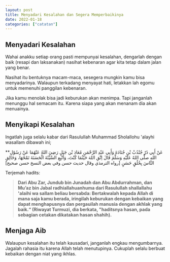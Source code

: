 ```yaml
---
layout: post
title: Menyadari Kesalahan dan Segera Memperbaikinya
date: 2022-01-18
categories: ["catatan"]
---
```


## Menyadari Kesalahan
Wahai anakku setiap orang pasti mempunyai kesalahan, dengarlah dengan baik (resapi dan laksanakan) nasihat kebenaran agar kita tetap dalam jalan yang benar.

Nasihat itu bentuknya macam-maca, sesegera mungkin kamu bisa menyadarinya. Walaupun terkadang menyayat hati, letakkan lah egomu untuk memenuhi panggilan kebenaran.

Jika kamu menolak bisa jadi keburukan akan menimpa. Tapi janganlah menunggu hal semacam itu. Karena siapa yang akan menanam dia akan menuainya.


## Menyikapi Kesalahan
Ingatlah juga selalu kabar dari Rasulullah Muhammad Sholallohu 'alayhi wasallam dibawah ini;

**عَنْ أَبِي ذَرّ جُنْدُبْ بْنِ جُنَادَةَ وَأَبِي عَبْدِ الرَّحْمَنِ مُعَاذ بْن جَبَلٍ رَضِيَ اللهُ عَنْهُمَا عَنْ رَسُوْلِ اللهِ صلَّى اللهُ عَلَيْهِ وَسَلَّمَ قَالَ
اِتَّقِ اللهَ حَيْثُمَا كُنْتَ، وَأَتْبِعِ السَّيِّئَةَ الْحَسَنَةَ تَمْحُهَا، وَخَالِقِ النَّاسَ بِخُلُقٍ حَسَنٍ  [رواه الترمذي وقال حديث حسن وفي بعض النسخ حسن صحيح]

Terjemah hadits:
>**Dari Abu Zar, Jundub bin Junadah dan Abu Abdurrahman, dan Mu’az bin Jabal radhiallahuanhuma dari Rasulullah shallallahu 'alaihi wa sallam beliau bersabda:
>Bertakwalah kepada Allah di mana saja kamu berada, iringilah keburukan dengan kebaikan yang dapat menghapusnya dan pergauilah manusia dengan akhlak yang baik.“ 
>(Riwayat Turmuzi, dia berkata, "haditsnya hasan, pada sebagian cetakan dikatakan hasan shahih).**

## Menjaga Aib
Walaupun kesalahan itu telah kausadari, janganlah engkau mengumbarnya. Jagalah rahasia itu karena Allah telah menutupinya. Cukuplah selalu berbuat kebaikan dengan niat yang ikhlas.
